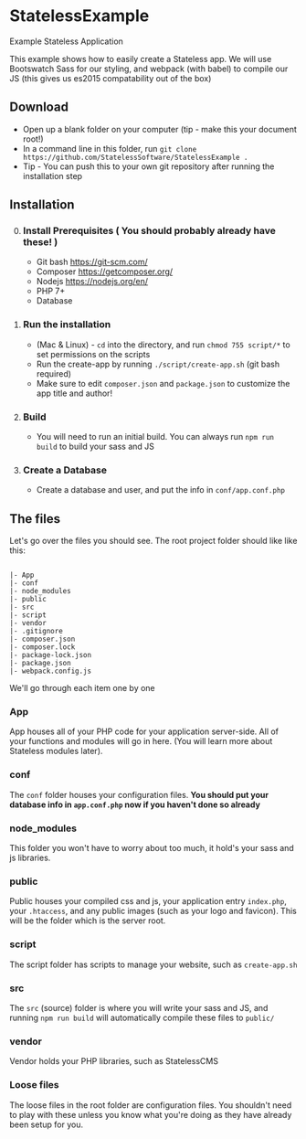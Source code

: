 # StatelessExample
Example Stateless Application

This example shows how to easily create a Stateless app.  We will use Bootswatch Sass for our styling, and webpack (with babel) to compile our JS (this gives us es2015 compatability out of the box)

## Download

- Open up a blank folder on your computer (tip - make this your document root!)
- In a command line in this folder, run `git clone https://github.com/StatelessSoftware/StatelessExample .`
- Tip - You can push this to your own git repository after running the installation step

## Installation

0. ### Install Prerequisites ( You should probably already have these! )

    - Git bash https://git-scm.com/
    - Composer https://getcomposer.org/
    - Nodejs https://nodejs.org/en/
    - PHP 7+
    - Database

1. ### Run the installation

    - (Mac & Linux) - `cd` into the directory, and run `chmod 755 script/*` to set permissions on the scripts
    - Run the create-app by running `./script/create-app.sh` (git bash required)
    - Make sure to edit `composer.json` and `package.json` to customize the app title and author!

2. ### Build

    - You will need to run an initial build.  You can always run `npm run build` to build your sass and JS

3. ### Create a Database

    - Create a database and user, and put the info in `conf/app.conf.php`

## The files

Let's go over the files you should see.  The root project folder should like like this:

```

|- App
|- conf
|- node_modules
|- public
|- src
|- script
|- vendor
|- .gitignore
|- composer.json
|- composer.lock
|- package-lock.json
|- package.json
|- webpack.config.js

```

We'll go through each item one by one

### App

App houses all of your PHP code for your application server-side.  All of your functions and modules will go in here.  (You will learn more about Stateless modules later).

### conf

The `conf` folder houses your configuration files.  **You should put your database info in `app.conf.php` now if you haven't done so already**

### node_modules

This folder you won't have to worry about too much, it hold's your sass and js libraries.

### public

Public houses your compiled css and js, your application entry `index.php`, your `.htaccess`, and any public images (such as your logo and favicon).  This will be the folder which is the server root.

### script

The script folder has scripts to manage your website, such as `create-app.sh`

### src

The `src` (source) folder is where you will write your sass and JS, and running `npm run build` will automatically compile these files to `public/`

### vendor

Vendor holds your PHP libraries, such as StatelessCMS

### Loose files

The loose files in the root folder are configuration files.  You shouldn't need to play with these unless you know what you're doing as they have already been setup for you.
